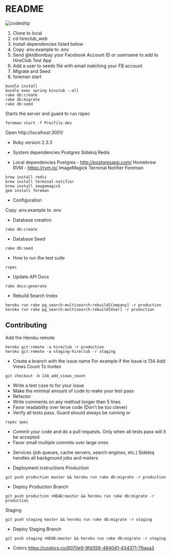 # README
![codeship](https://codeship.com/projects/9b28edb0-e6b6-0134-2ae0-5e565a429ea0/status?branch=master)

1. Clone to local
2. cd hireclub_web
3. Install dependencies listed below
4. Copy .env.example to .env
5. Send @kidbombay your Facebook Account ID or username to add to HireClub Test App
6. Add a user to seeds file with email matching your FB account
7. Migrate and Seed
8. foreman start

```
bundle install
bundle exec spring binstub --all
rake db:create
rake db:migrate
rake db:seed
```

Starts the server and guard to run rspec
```
foreman start -f Procfile.dev
```
Open http://localhost:3001/

* Ruby version 2.3.3

* System dependencies
Postgres
Sidekiq
Redis

* Local dependencies
Postgres - http://postgresapp.com/
Homebrew
RVM - https://rvm.io/
ImageMagick 
Terminal Notifier
Foreman

```
brew install redis
brew install terminal-notifier
brew install imagemagick
gem install foreman
```


* Configuration

Copy .env.example to .env

* Database creation

```
rake db:create
```

* Database Seed

```
rake db:seed
```

* How to run the test suite

```
rspec
```

* Update API Docs
```
rake docs:generate
```

* Rebuild Search Index
```
heroku run rake pg_search:multisearch:rebuild[Company] -r production
heroku run rake pg_search:multisearch:rebuild[User] -r production
```

Contributing
------------

Add the Heroku remote
```
heroku git:remote -a hireclub -r production
heroku git:remote -a staging-hireclub -r staging
```


-   Create a branch with the issue name
For example if the Issue is 134 Add Views Count To Invites

```
git checkout -b 134_add_views_count
```

-   Write a test case to for your issue
-   Make the minimal amount of code to make your test pass
-   Refactor
-   Write comments on any method longer than 5 lines
-   Favor readability over terse code (Don't be too clever)
-   Verify all tests pass. Guard should always be running or
```
rspec spec
```

-   Commit your code and do a pull requests. Only when all tests pass will it be accepted
-   Favor small multiple commits over large ones

* Services (job queues, cache servers, search engines, etc.)
Sidekiq handles all background jobs and mailers


* Deployment instructions
Production
```
git push production master && heroku run rake db:migrate -r production
```

* Deploy Production Branch
```
git push production +HEAD:master && heroku run rake db:migrate -r production
```


Staging
```
git push staging master && heroku run rake db:migrate -r staging
```

* Deploy Staging Branch
```
git push staging +HEAD:master && heroku run rake db:migrate -r staging
```


* Colors
https://coolors.co/6070e9-9fd356-484041-434371-79aea3

